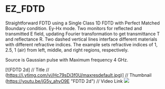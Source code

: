 # EZ_FDTD
Straightforward FDTD using a Single Class
1D FDTD with Perfect Matched Boundary condition. Ey-Hx mode.
Two monitors for reflected and transmitted E field, updating Fourier transformation to get transmittance T and reflectance R.
Two dashed vertical lines interface different materials with different refractive indices. 
The example sets refractive indices of 1, 2.5, 1 (air) from left, middle, and right regions, respectively. 

Source is Gaussian pulse with Maximum frequency 4 GHz.

[![FDTD 2d]          // Title
// (https://i.ytimg.com/vi/Hc79sDi3f0U/maxresdefault.jpg)] // Thumbnail
(https://youtu.be/jG5y_ahyO9E "FDTD 2d")    // Video Link
<img src="https://youtu.be/jG5y_ahyO9E">
